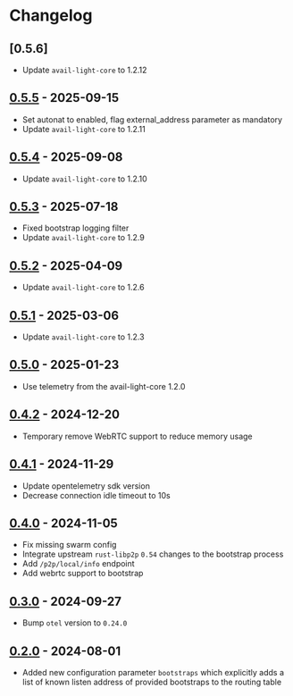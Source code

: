# Changelog

## [0.5.6]

- Update `avail-light-core` to 1.2.12

## [0.5.5](https://github.com/availproject/avail-light/releases/tag/avail-light-bootstrap-v0.5.5) - 2025-09-15

- Set autonat to enabled, flag external_address parameter as mandatory
- Update `avail-light-core` to 1.2.11

## [0.5.4](https://github.com/availproject/avail-light/releases/tag/avail-light-bootstrap-v0.5.4) - 2025-09-08

- Update `avail-light-core` to 1.2.10

## [0.5.3](https://github.com/availproject/avail-light/releases/tag/avail-light-bootstrap-v0.5.3) - 2025-07-18

- Fixed bootstrap logging filter
- Update `avail-light-core` to 1.2.9

## [0.5.2](https://github.com/availproject/avail-light/releases/tag/avail-light-bootstrap-v0.5.2) - 2025-04-09

- Update `avail-light-core` to 1.2.6

## [0.5.1](https://github.com/availproject/avail-light/releases/tag/avail-light-bootstrap-v0.5.1) - 2025-03-06

- Update `avail-light-core` to 1.2.3

## [0.5.0](https://github.com/availproject/avail-light/releases/tag/avail-light-bootstrap-v0.5.0) - 2025-01-23

- Use telemetry from the avail-light-core 1.2.0

## [0.4.2](https://github.com/availproject/avail-light/releases/tag/avail-light-bootstrap-v0.4.2) - 2024-12-20

- Temporary remove WebRTC support to reduce memory usage

## [0.4.1](https://github.com/availproject/avail-light/releases/tag/avail-light-bootstrap-v0.4.1) - 2024-11-29

- Update opentelemetry sdk version
- Decrease connection idle timeout to 10s

## [0.4.0](https://github.com/availproject/avail-light/releases/tag/avail-light-bootstrap-v0.4.0) - 2024-11-05

- Fix missing swarm config
- Integrate upstream `rust-libp2p` `0.54` changes to the bootstrap process
- Add `/p2p/local/info` endpoint
- Add webrtc support to bootstrap

## [0.3.0](https://github.com/availproject/avail-light/releases/tag/avail-light-bootstrap-v0.3.0) - 2024-09-27

- Bump `otel` version to `0.24.0`

## [0.2.0](https://github.com/availproject/avail-light/releases/tag/avail-light-bootstrap-v0.2.0) - 2024-08-01

- Added new configuration parameter `bootstraps` which explicitly adds a list of known listen address of provided bootstraps to the routing table
